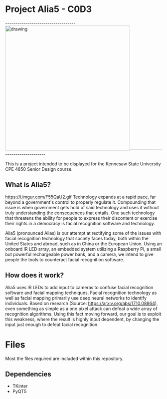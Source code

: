 # Project Alia5 - C0D3
-----------------------------------<img src="https://i.imgur.com/Bfi6vAU.png" alt="drawing" width="400"/></div>------------------------------------

This is a project intended to be displayed for the Kennesaw State University CPE 4850 Senior Design course. 

## What is Alia5?
https://i.imgur.com/F55QaU2.gif
Technology expands at a rapid pace, far beyond a government's control to properly regulate it. Compounding that issue is when government gets hold of said technology and uses it without truly understanding the consequences that entails. One such technology that threatens the ability for people to express their discontent or exercise their rights in a democracy is facial recognition software and technology.

Alia5 (pronounced Alias) is our attempt at rectifying some of the issues with facial recognition technology that society faces today, both within the United States and abroad, such as in China or the European Union. Using an onboard IR LED array, an embedded system utilizing a Raspberry Pi, a small but powerful rechargeable power bank, and a camera, we intend to give people the tools to counteract facial recognition software.

## How does it work?
Alia5 uses IR LEDs to add input to cameras to confuse facial recognition software and facial mapping techniques. Facial recognition technology as well as facial mapping primarily use deep neural networks to identify individuals. Based on research (Source: https://arxiv.org/abs/1710.08864), even something as simple as a one pixel attack can defeat a wide array of recognition algorithms. Using this fact moving forward, our goal is to exploit this weakness, where the result is highly input dependent, by changing the input just enough to defeat facial recognition.

# Files
Most the files required are included within this repository.

## Dependencies
* TKinter
* PyQT5
